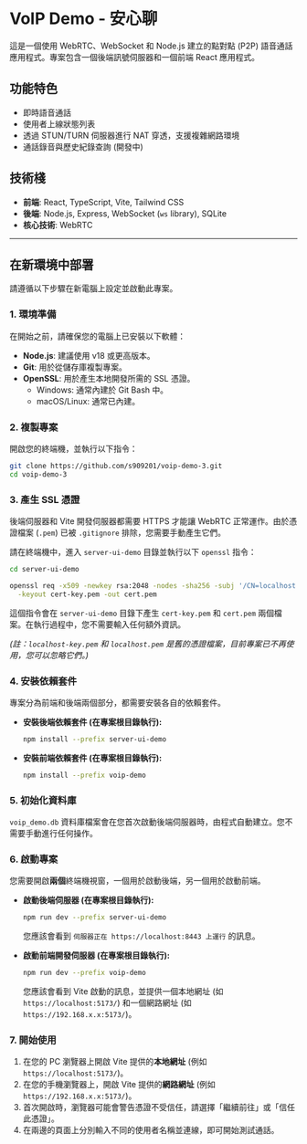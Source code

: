 # VoIP Demo - 安心聊

這是一個使用 WebRTC、WebSocket 和 Node.js 建立的點對點 (P2P) 語音通話應用程式。專案包含一個後端訊號伺服器和一個前端 React 應用程式。

## 功能特色

-   即時語音通話
-   使用者上線狀態列表
-   透過 STUN/TURN 伺服器進行 NAT 穿透，支援複雜網路環境
-   通話錄音與歷史紀錄查詢 (開發中)

## 技術棧

-   **前端**: React, TypeScript, Vite, Tailwind CSS
-   **後端**: Node.js, Express, WebSocket (`ws` library), SQLite
-   **核心技術**: WebRTC

---

## 在新環境中部署

請遵循以下步驟在新電腦上設定並啟動此專案。

### 1. 環境準備

在開始之前，請確保您的電腦上已安裝以下軟體：

-   **Node.js**: 建議使用 v18 或更高版本。
-   **Git**: 用於從儲存庫複製專案。
-   **OpenSSL**: 用於產生本地開發所需的 SSL 憑證。
    -   Windows: 通常內建於 Git Bash 中。
    -   macOS/Linux: 通常已內建。

### 2. 複製專案

開啟您的終端機，並執行以下指令：

```bash
git clone https://github.com/s909201/voip-demo-3.git
cd voip-demo-3
```

### 3. 產生 SSL 憑證

後端伺服器和 Vite 開發伺服器都需要 HTTPS 才能讓 WebRTC 正常運作。由於憑證檔案 (`.pem`) 已被 `.gitignore` 排除，您需要手動產生它們。

請在終端機中，進入 `server-ui-demo` 目錄並執行以下 `openssl` 指令：

```bash
cd server-ui-demo

openssl req -x509 -newkey rsa:2048 -nodes -sha256 -subj '/CN=localhost' \
  -keyout cert-key.pem -out cert.pem
```

這個指令會在 `server-ui-demo` 目錄下產生 `cert-key.pem` 和 `cert.pem` 兩個檔案。在執行過程中，您不需要輸入任何額外資訊。

*(註：`localhost-key.pem` 和 `localhost.pem` 是舊的憑證檔案，目前專案已不再使用，您可以忽略它們。)*

### 4. 安裝依賴套件

專案分為前端和後端兩個部分，都需要安裝各自的依賴套件。

-   **安裝後端依賴套件 (在專案根目錄執行):**
    ```bash
    npm install --prefix server-ui-demo
    ```

-   **安裝前端依賴套件 (在專案根目錄執行):**
    ```bash
    npm install --prefix voip-demo
    ```

### 5. 初始化資料庫

`voip_demo.db` 資料庫檔案會在您首次啟動後端伺服器時，由程式自動建立。您不需要手動進行任何操作。

### 6. 啟動專案

您需要開啟**兩個**終端機視窗，一個用於啟動後端，另一個用於啟動前端。

-   **啟動後端伺服器 (在專案根目錄執行):**
    ```bash
    npm run dev --prefix server-ui-demo
    ```
    您應該會看到 `伺服器正在 https://localhost:8443 上運行` 的訊息。

-   **啟動前端開發伺服器 (在專案根目錄執行):**
    ```bash
    npm run dev --prefix voip-demo
    ```
    您應該會看到 Vite 啟動的訊息，並提供一個本地網址 (如 `https://localhost:5173/`) 和一個網路網址 (如 `https://192.168.x.x:5173/`)。

### 7. 開始使用

1.  在您的 PC 瀏覽器上開啟 Vite 提供的**本地網址** (例如 `https://localhost:5173/`)。
2.  在您的手機瀏覽器上，開啟 Vite 提供的**網路網址** (例如 `https://192.168.x.x:5173/`)。
3.  首次開啟時，瀏覽器可能會警告憑證不受信任，請選擇「繼續前往」或「信任此憑證」。
4.  在兩邊的頁面上分別輸入不同的使用者名稱並連線，即可開始測試通話。
